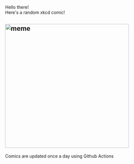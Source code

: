 Hello there! <br>Here's a random xkcd comic!<br>
## <img src="https://imgs.xkcd.com/comics/hours_before_departure.png" alt="meme" width="400"/><br>
Comics are updated once a day using Github Actions